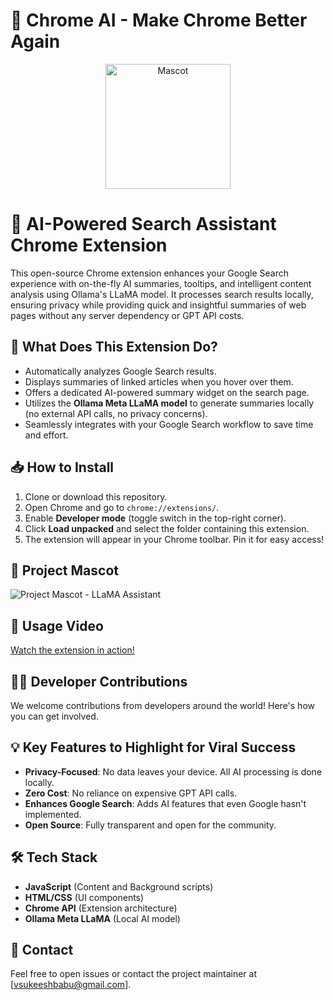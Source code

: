 # 🦙 Chrome AI - Make Chrome Better Again

<div align="center">
  <img src="https://github.com/user-attachments/assets/e85678ca-c070-4ebd-bc85-281ccea6f9f1" alt="Mascot" width="200" />
</div>


# 🦙 **AI-Powered Search Assistant Chrome Extension**

This open-source Chrome extension enhances your Google Search experience with on-the-fly AI summaries, tooltips, and intelligent content analysis using Ollama's LLaMA model. It processes search results locally, ensuring privacy while providing quick and insightful summaries of web pages without any server dependency or GPT API costs.

## 🚀 **What Does This Extension Do?**
- Automatically analyzes Google Search results.
- Displays summaries of linked articles when you hover over them.
- Offers a dedicated AI-powered summary widget on the search page.
- Utilizes the **Ollama Meta LLaMA model** to generate summaries locally (no external API calls, no privacy concerns).
- Seamlessly integrates with your Google Search workflow to save time and effort.

## 📥 **How to Install**
1. Clone or download this repository.
2. Open Chrome and go to `chrome://extensions/`.
3. Enable **Developer mode** (toggle switch in the top-right corner).
4. Click **Load unpacked** and select the folder containing this extension.
5. The extension will appear in your Chrome toolbar. Pin it for easy access!

## 📸 **Project Mascot**
![Project Mascot - LLaMA Assistant](https://your-image-link.com)

## 🎥 **Usage Video**
[Watch the extension in action!](https://your-video-link.com)

## 👨‍💻 **Developer Contributions**
We welcome contributions from developers around the world! Here's how you can get involved.

## 💡 **Key Features to Highlight for Viral Success**
- **Privacy-Focused**: No data leaves your device. All AI processing is done locally.
- **Zero Cost**: No reliance on expensive GPT API calls.
- **Enhances Google Search**: Adds AI features that even Google hasn't implemented.
- **Open Source**: Fully transparent and open for the community.

## 🛠️ **Tech Stack**
- **JavaScript** (Content and Background scripts)
- **HTML/CSS** (UI components)
- **Chrome API** (Extension architecture)
- **Ollama Meta LLaMA** (Local AI model)

## 🔗 **Contact**
Feel free to open issues or contact the project maintainer at [vsukeeshbabu@gmail.com].
